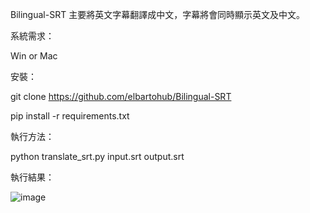 Bilingual-SRT 主要將英文字幕翻譯成中文，字幕將會同時顯示英文及中文。

系統需求：

Win or Mac

安裝：

git clone https://github.com/elbartohub/Bilingual-SRT

pip install -r requirements.txt

執行方法：

python translate_srt.py input.srt output.srt

執行結果：

![image](https://github.com/user-attachments/assets/264252b8-957b-4c92-924a-a433d29d3fcb)
